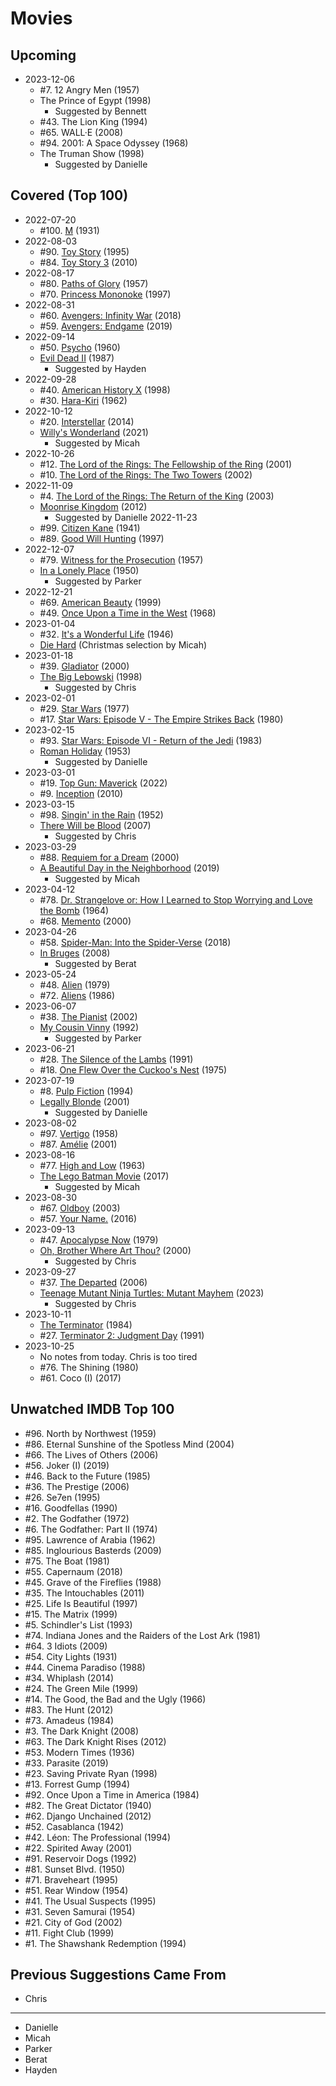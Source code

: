 # Movies

## Upcoming

- 2023-12-06
  - #7. 12 Angry Men (1957)
  - The Prince of Egypt (1998)
    - Suggested by Bennett
  - #43. The Lion King (1994)
  - #65. WALL·E (2008)
  - #94. 2001: A Space Odyssey (1968)
  - The Truman Show (1998)
    - Suggested by Danielle

## Covered (Top 100)

- 2022-07-20
  - #100. [M](M.md) (1931)
- 2022-08-03
  - #90. [Toy Story](Toy-Stories.md) (1995)
  - #84. [Toy Story 3](Toy-Stories.md) (2010)
- 2022-08-17
  - #80. [Paths of Glory](Paths-of-Glory.md) (1957)
  - #70. [Princess Mononoke](Princess-Mononoke.md) (1997)
- 2022-08-31
  - #60. [Avengers: Infinity War](Avengers.md) (2018)
  - #59. [Avengers: Endgame](Avengers.md) (2019)
- 2022-09-14
  - #50. [Psycho](Psycho.md) (1960)
  - [Evil Dead II](Evil-Dead-II.md) (1987)
    - Suggested by Hayden
- 2022-09-28
  - #40. [American History X](American-History-X.md) (1998)
  - #30. [Hara-Kiri](HaraKiri.md) (1962)
- 2022-10-12
  - #20. [Interstellar](Interstellar.md) (2014)
  - [Willy's Wonderland](Willys-Wondlerland.md) (2021)
    - Suggested by Micah
- 2022-10-26
  - #12. [The Lord of the Rings: The Fellowship of the Ring](Lord-of-the-Rings.md) (2001)
  - #10. [The Lord of the Rings: The Two Towers](Lord-of-the-Rings.md) (2002)
- 2022-11-09
  - #4. [The Lord of the Rings: The Return of the King](Lord-of-the-Rings.md) (2003)
  - [Moonrise Kingdom](Moonrise-Kingdom.md) (2012)
    - Suggested by Danielle 2022-11-23
  - #99. [Citizen Kane](Citizen-Kane.md) (1941)
  - #89. [Good Will Hunting](Good-Will-Hunting.md) (1997)
- 2022-12-07
  - #79. [Witness for the Prosecution](Witness-for-the-Prosecution.md) (1957)
  - [In a Lonely Place](In-a-Lonely-Place) (1950)
    - Suggested by Parker
- 2022-12-21
  - #69. [American Beauty](American-Beauty.md) (1999)
  - #49. [Once Upon a Time in the West](Once-Upon-a-Time-in-the-West.md) (1968)
- 2023-01-04
  - #32. [It's a Wonderful Life](Its-A-Wonderful-Life.md) (1946)
  - [Die Hard](Die-Hard.md) (Christmas selection by Micah)
- 2023-01-18
  - #39. [Gladiator](Gladiator.md) (2000)
  - [The Big Lebowski](The-Big-Lebowski.md) (1998)
    - Suggested by Chris
- 2023-02-01
  - #29. [Star Wars](Star-Wars.md) (1977)
  - #17. [Star Wars: Episode V - The Empire Strikes Back](Star-Wars.md) (1980)
- 2023-02-15
  - #93. [Star Wars: Episode VI - Return of the Jedi](Star-Wars.md) (1983)
  - [Roman Holiday](Roman-Holiday.md) (1953)
    - Suggested by Danielle
- 2023-03-01
  - #19. [Top Gun: Maverick](Top-Gun-Maverick.md) (2022)
  - #9. [Inception](Inception.md) (2010)
- 2023-03-15
  - #98. [Singin' in the Rain](Singin-in-the-Rain.md) (1952)
  - [There Will be Blood](There-Will-be-Blood.md) (2007)
    - Suggested by Chris
- 2023-03-29
  - #88. [Requiem for a Dream](Requiem-for-a-Dream.md) (2000)
  - [A Beautiful Day in the Neighborhood](A-Beautiful-Day-in-the-Neighborhood.md) (2019)
    - Suggested by Micah
- 2023-04-12
  - #78. [Dr. Strangelove or: How I Learned to Stop Worrying and Love the Bomb](Dr-Strangelove-or-How-I-Learned-to-Stop-Worrying-and-Love-the-Bomb.md) (1964)
  - #68. [Memento](Memento.md) (2000)
- 2023-04-26
  - #58. [Spider-Man: Into the Spider-Verse](Spider-Man-Into-the-Spider-Verse.md) (2018)
  - [In Bruges](In-Bruges.md) (2008)
    - Suggested by Berat
- 2023-05-24
  - #48. [Alien](Alien.md) (1979)
  - #72. [Aliens](Alien.md) (1986)
- 2023-06-07
  - #38. [The Pianist](The-Pianist.md) (2002)
  - [My Cousin Vinny](My-Cousin-Vinny.md) (1992)
    - Suggested by Parker
- 2023-06-21
  - #28. [The Silence of the Lambs](The-Silence-of-the-Lambs.md) (1991)
  - #18. [One Flew Over the Cuckoo's Nest](One-Flew-Over-the-Cuckoos-Nest.md) (1975)
- 2023-07-19
  - #8. [Pulp Fiction](Pulp-Fiction.md) (1994)
  - [Legally Blonde](Legally-Blonde.md) (2001)
    - Suggested by Danielle
- 2023-08-02
  - #97. [Vertigo](Vertigo.md) (1958)
  - #87. [Amélie](Amelie.md) (2001)
- 2023-08-16
  - #77. [High and Low](High-and-Low.md) (1963)
  - [The Lego Batman Movie](The-Lego-Batman-Movie.md) (2017)
    - Suggested by Micah
- 2023-08-30
  - #67. [Oldboy](Oldboy.md) (2003)
  - #57. [Your Name.](Your-Name.md) (2016)
- 2023-09-13
  - #47. [Apocalypse Now](Apocalypse-Now.md) (1979)
  - [Oh, Brother Where Art Thou?](Oh-Brother-Where-Art-Thou.md) (2000)
    - Suggested by Chris
- 2023-09-27
  - #37. [The Departed](The-Departed.md) (2006)
  - [Teenage Mutant Ninja Turtles: Mutant Mayhem](Teenage-Mutant-Ninja-Turtles-Mutant-Mayhem.md) (2023)
    - Suggested by Chris
- 2023-10-11
  - [The Terminator](Terminators.md) (1984)
  - #27. [Terminator 2: Judgment Day](Terminators.md) (1991)
- 2023-10-25
  - No notes from today. Chris is too tired
  - #76. The Shining (1980)
  - #61. Coco (I) (2017)

## Unwatched IMDB Top 100

- #96. North by Northwest (1959)
- #86. Eternal Sunshine of the Spotless Mind (2004)
- #66. The Lives of Others (2006)
- #56. Joker (I) (2019)
- #46. Back to the Future (1985)
- #36. The Prestige (2006)
- #26. Se7en (1995)
- #16. Goodfellas (1990)
- #2. The Godfather (1972)
- #6. The Godfather: Part II (1974)
- #95. Lawrence of Arabia (1962)
- #85. Inglourious Basterds (2009)
- #75. The Boat (1981)
- #55. Capernaum (2018)
- #45. Grave of the Fireflies (1988)
- #35. The Intouchables (2011)
- #25. Life Is Beautiful (1997)
- #15. The Matrix (1999)
- #5. Schindler's List (1993)
- #74. Indiana Jones and the Raiders of the Lost Ark (1981)
- #64. 3 Idiots (2009)
- #54. City Lights (1931)
- #44. Cinema Paradiso (1988)
- #34. Whiplash (2014)
- #24. The Green Mile (1999)
- #14. The Good, the Bad and the Ugly (1966)
- #83. The Hunt (2012)
- #73. Amadeus (1984)
- #3. The Dark Knight (2008)
- #63. The Dark Knight Rises (2012)
- #53. Modern Times (1936)
- #33. Parasite (2019)
- #23. Saving Private Ryan (1998)
- #13. Forrest Gump (1994)
- #92. Once Upon a Time in America (1984)
- #82. The Great Dictator (1940)
- #62. Django Unchained (2012)
- #52. Casablanca (1942)
- #42. Léon: The Professional (1994)
- #22. Spirited Away (2001)
- #91. Reservoir Dogs (1992)
- #81. Sunset Blvd. (1950)
- #71. Braveheart (1995)
- #51. Rear Window (1954)
- #41. The Usual Suspects (1995)
- #31. Seven Samurai (1954)
- #21. City of God (2002)
- #11. Fight Club (1999)
- #1. The Shawshank Redemption (1994)

## Previous Suggestions Came From

- Chris
---
- Danielle
- Micah
- Parker
- Berat
- Hayden
